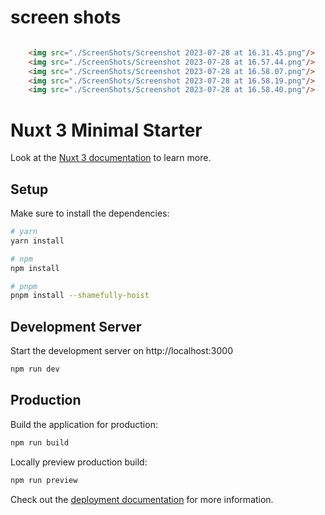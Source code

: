 # screen shots

```html

    <img src="./ScreenShots/Screenshot 2023-07-28 at 16.31.45.png"/>
    <img src="./ScreenShots/Screenshot 2023-07-28 at 16.57.44.png"/>
    <img src="./ScreenShots/Screenshot 2023-07-28 at 16.58.07.png"/>
    <img src="./ScreenShots/Screenshot 2023-07-28 at 16.58.19.png"/>
    <img src="./ScreenShots/Screenshot 2023-07-28 at 16.58.40.png"/>

```

# Nuxt 3 Minimal Starter

Look at the [Nuxt 3 documentation](https://nuxt.com/docs/getting-started/introduction) to learn more.

## Setup

Make sure to install the dependencies:

```bash
# yarn
yarn install

# npm
npm install

# pnpm
pnpm install --shamefully-hoist
```

## Development Server

Start the development server on http://localhost:3000

```bash
npm run dev
```

## Production

Build the application for production:

```bash
npm run build
```

Locally preview production build:

```bash
npm run preview
```

Check out the [deployment documentation](https://nuxt.com/docs/getting-started/deployment) for more information.
